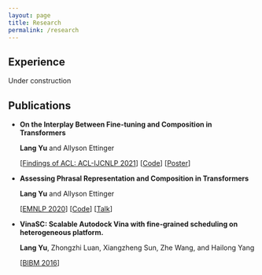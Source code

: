 ```yaml
---
layout: page
title: Research
permalink: /research
---
```


## Experience

Under construction

## Publications 

- **On the Interplay Between Fine-tuning and Composition in Transformers**
    
   **Lang Yu** and Allyson Ettinger

   [[Findings of ACL: ACL-IJCNLP 2021](https://arxiv.org/pdf/2105.14668.pdf)] [[Code](https://github.com/yulang/fine-tuning-and-composition-in-transformers)] [[Poster](files/acl_poster.pdf)]

- **Assessing Phrasal Representation and Composition in Transformers**
    
   **Lang Yu** and Allyson Ettinger

   [[EMNLP 2020](https://www.aclweb.org/anthology/2020.emnlp-main.397.pdf)] [[Code](https://github.com/yulang/phrasal-composition-in-transformers)] [[Talk](https://slideslive.com/38939299/assessing-phrasal-representation-and-composition-in-transformers)]


- **VinaSC: Scalable Autodock Vina with fine-grained scheduling on heterogeneous platform.**

   **Lang Yu**, Zhongzhi Luan, Xiangzheng Sun, Zhe Wang, and Hailong Yang

   [[BIBM 2016](https://ieeexplore.ieee.org/document/7822624)]
